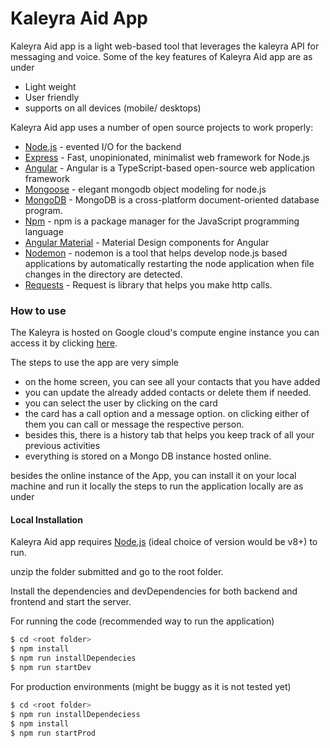 # Kaleyra Aid App


Kaleyra Aid app is a light web-based tool that leverages the kaleyra API for messaging and voice.
Some of the key features of Kaleyra Aid app are as under
  - Light weight
  - User friendly
  - supports on all devices (mobile/ desktops)

Kaleyra Aid app uses a number of open source projects to work properly:

* [Node.js](https://nodejs.org/) - evented I/O for the backend
* [Express](http://expressjs.com/) - Fast, unopinionated, minimalist web framework for Node.js
* [Angular](https://angular.io/) - Angular is a TypeScript-based open-source web application framework 
* [Mongoose](https://mongoosejs.com/) - elegant mongodb object modeling for node.js
* [MongoDB](https://www.mongodb.com/) - MongoDB is a cross-platform document-oriented database program.
* [Npm](https://www.npmjs.com/) - npm is a package manager for the JavaScript programming language
* [Angular Material](https://material.angular.io/) - Material Design components for Angular
* [Nodemon](https://www.npmjs.com/package/nodemon) - nodemon is a tool that helps develop node.js based applications by automatically restarting the node application when file changes in the directory are detected.
* [Requests](https://www.npmjs.com/package/request) - Request is library that helps you make http calls.

### How to use 
 The Kaleyra is hosted on Google cloud's compute engine instance
 you can access it by clicking [here](http://35.240.246.244:3000).
 
 The steps to use the app are very simple
 - on the home screen, you can see all your contacts that you have added 
 - you can update the already added contacts or delete them if needed.
 - you can select the user by clicking on the card
 - the card has a call option and a message option. on clicking either of them you can call or message the respective person.
 - besides this, there is a history tab that helps you keep track of all your previous activities 
 - everything is stored on a Mongo DB instance hosted online.

besides the online instance of the App, you can install it on your local machine and run it locally the steps to run the application locally are as under

#### Local Installation

Kaleyra Aid app requires [Node.js](https://nodejs.org/) (ideal choice of version would be v8+) to run.

unzip the folder submitted and go to the root folder.

Install the dependencies and devDependencies for both backend and frontend and start the server.

For running the code (recommended way to run the application)

```sh
$ cd <root folder>
$ npm install
$ npm run installDependecies
$ npm run startDev
```

For production environments (might be buggy as it is not tested yet)

```sh
$ cd <root folder>
$ npm run installDependeciess
$ npm install
$ npm run startProd
```

